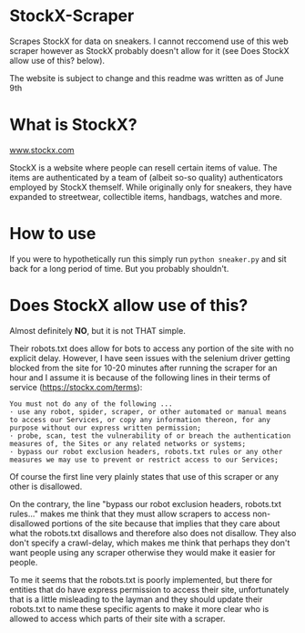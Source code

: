 # StockX-Scraper

Scrapes StockX for data on sneakers. I cannot reccomend use of this web scraper however as StockX probably doesn't allow for it (see Does StockX allow use of this? below).

The website is subject to change and this readme was written as of June 9th

# What is StockX?

www.stockx.com

StockX is a website where people can resell certain items of value. 
The items are authenticated by a team of (albeit so-so quality) authenticators employed by StockX themself.
While originally only for sneakers, they have expanded to streetwear, collectible items, handbags, watches and more.


# How to use

If you were to hypothetically run this simply run `python sneaker.py` and sit back for a long period of time. But you probably shouldn't.

# Does StockX allow use of this?

Almost definitely **NO**, but it is not THAT simple. 

Their robots.txt does allow for bots to access any portion of the site with no explicit delay. However, I have seen issues with the selenium driver getting blocked from the site for 10-20 minutes after running the scraper for an hour and I assume it is because of the following lines in their terms of service (https://stockx.com/terms):

```
You must not do any of the following ...
· use any robot, spider, scraper, or other automated or manual means to access our Services, or copy any information thereon, for any purpose without our express written permission;
· probe, scan, test the vulnerability of or breach the authentication measures of, the Sites or any related networks or systems;
· bypass our robot exclusion headers, robots.txt rules or any other measures we may use to prevent or restrict access to our Services;
```
Of course the first line very plainly states that use of this scraper or any other is disallowed.

On the contrary, the line "bypass our robot exclusion headers, robots.txt rules..." makes me think that they must allow scrapers to access non-disallowed portions of the site because that implies that they care about what the robots.txt disallows and therefore also does not disallow. They also don't specify a crawl-delay, which makes me think that perhaps they don't want people using any scraper otherwise they would make it easier for people. 

To me it seems that the robots.txt is poorly implemented, but there for entities that do have express permission to access their site, unfortunately that is a little misleading to the layman and they should update their robots.txt to name these specific agents to make it more clear who is allowed to access which parts of their site with a scraper.

